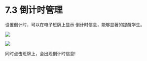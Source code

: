 # 7.3 倒计时管理

设置倒计时，可以在电子班牌上显示 倒计时信息，能够显著的提醒学生。

![](http://graph.baidu.com/resource/12699806f62fa7b48cf0401587714374.jpg)

![](http://graph.baidu.com/resource/12699806f62fa7b48cf0401587714374.jpg)

同时点击班牌上，会出现倒计时信息!